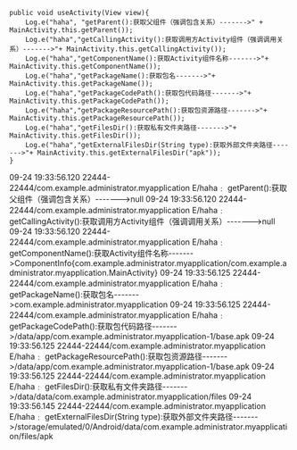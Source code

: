 	public void useActivity(View view){
        Log.e("haha", "getParent():获取父组件（强调包含关系）------->" + MainActivity.this.getParent());
        Log.e("haha","getCallingActivity():获取调用方Activity组件（强调调用关系）------->"+ MainActivity.this.getCallingActivity());
        Log.e("haha","getComponentName():获取Activity组件名称------->"+ MainActivity.this.getComponentName());
        Log.e("haha","getPackageName():获取包名------->"+ MainActivity.this.getPackageName());
        Log.e("haha","getPackageCodePath():获取包代码路径------->"+ MainActivity.this.getPackageCodePath());
        Log.e("haha","getPackageResourcePath():获取包资源路径------->"+ MainActivity.this.getPackageResourcePath());
        Log.e("haha","getFilesDir():获取私有文件夹路径------->"+ MainActivity.this.getFilesDir());
        Log.e("haha","getExternalFilesDir(String type):获取外部文件夹路径------->"+ MainActivity.this.getExternalFilesDir("apk"));
    }






09-24 19:33:56.120  22444-22444/com.example.administrator.myapplication E/haha﹕ getParent():获取父组件（强调包含关系）------->null
09-24 19:33:56.120  22444-22444/com.example.administrator.myapplication E/haha﹕ getCallingActivity():获取调用方Activity组件（强调调用关系）------->null
09-24 19:33:56.120  22444-22444/com.example.administrator.myapplication E/haha﹕ getComponentName():获取Activity组件名称------->ComponentInfo{com.example.administrator.myapplication/com.example.administrator.myapplication.MainActivity}
09-24 19:33:56.125  22444-22444/com.example.administrator.myapplication E/haha﹕ getPackageName():获取包名------->com.example.administrator.myapplication
09-24 19:33:56.125  22444-22444/com.example.administrator.myapplication E/haha﹕ getPackageCodePath():获取包代码路径------->/data/app/com.example.administrator.myapplication-1/base.apk
09-24 19:33:56.125  22444-22444/com.example.administrator.myapplication E/haha﹕ getPackageResourcePath():获取包资源路径------->/data/app/com.example.administrator.myapplication-1/base.apk
09-24 19:33:56.125  22444-22444/com.example.administrator.myapplication E/haha﹕ getFilesDir():获取私有文件夹路径------->/data/data/com.example.administrator.myapplication/files
09-24 19:33:56.145  22444-22444/com.example.administrator.myapplication E/haha﹕ getExternalFilesDir(String type):获取外部文件夹路径------->/storage/emulated/0/Android/data/com.example.administrator.myapplication/files/apk
